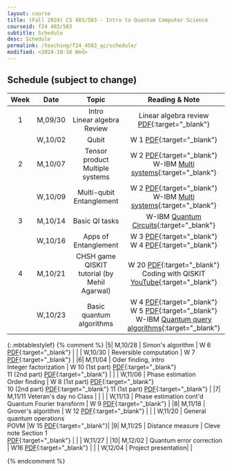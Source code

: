 ```yaml
---
layout: course
title: (Fall 2024) CS 483/583 - Intro to Quantum Computer Science
courseid: f24 483/583
subtitle: Schedule 
desc: Schedule
permalink: /teaching/f24_4583_qc/schedule/
modified: <2024-10-16 Wed>
---
```

## Schedule (subject to change)

| Week | Date  | Topic | Reading & Note |
|:-----:| :---------: |:----------:|:-----:|
|1| M,09/30  | Intro <br> Linear algebra Review | Linear algebra review [PDF](http://groups.uni-paderborn.de/fg-qi/courses/UPB_INTRO_QUANTUM/S2018/notes/Lecture%201%20-%20Linear%20Algebra%20review.pdf){:target="_blank"} |
| | W,10/02 | Qubit | W 1 [PDF](https://cs.uwaterloo.ca/~watrous/QC-notes/QC-notes.01.pdf){:target="_blank"}|
|2| M,10/07  | Tensor product <br> Multiple systems  | W 2 [PDF](https://cs.uwaterloo.ca/~watrous/QC-notes/QC-notes.02.pdf){:target="_blank"} <br> W-IBM [Multi systems](https://learning.quantum.ibm.com/course/basics-of-quantum-information/multiple-systems){:target="_blank"} |
| | W,10/09  | Multi-qubit <br> Entanglement | W 2 [PDF](https://cs.uwaterloo.ca/~watrous/QC-notes/QC-notes.02.pdf){:target="_blank"} <br> W-IBM [Multi systems](https://learning.quantum.ibm.com/course/basics-of-quantum-information/multiple-systems){:target="_blank"} |
|3| M,10/14  | Basic QI tasks  | W-IBM [Quantum Circuits](https://learning.quantum.ibm.com/course/basics-of-quantum-information/quantum-circuits){:target="_blank"}  |
| | W,10/16  | Apps of Entanglement | W 3 [PDF](https://cs.uwaterloo.ca/~watrous/QC-notes/QC-notes.03.pdf){:target="_blank"} W 4 [PDF](https://cs.uwaterloo.ca/~watrous/QC-notes/QC-notes.04.pdf){:target="_blank"}  |
|4| M,10/21  | CHSH game <br> QISKIT tutorial (by Mehil Agarwal)  | W 20 [PDF](https://cs.uwaterloo.ca/~watrous/QC-notes/QC-notes.20.pdf){:target="_blank"} <br> Coding with QISKIT [YouTube](https://www.youtube.com/playlist?list=PLOFEBzvs-VvrgHZt3exM_NNiNKtZlHvZi){:target="_blank"}  |
| | W,10/23  | Basic quantum algorithms |  W 4 [PDF](https://cs.uwaterloo.ca/~watrous/QC-notes/QC-notes.04.pdf){:target="_blank"} W 5 [PDF](https://cs.uwaterloo.ca/~watrous/QC-notes/QC-notes.05.pdf){:target="_blank"} <br> W-IBM [Quantum query algorithms](https://learning.quantum.ibm.com/course/fundamentals-of-quantum-algorithms/quantum-query-algorithms){:target="_blank"}   |
{:.mbtablestylef}
{% comment %}
|5| M,10/28 | Simon's algorithm | W 6 [PDF](https://cs.uwaterloo.ca/~watrous/QC-notes/QC-notes.06.pdf){:target="_blank"} |
| | W,10/30 | Reversible computation | W 7 [PDF](https://cs.uwaterloo.ca/~watrous/QC-notes/QC-notes.07.pdf){:target="_blank"} | 
|6| M,11/04 | Oder finding, intro <br> Integer factorization | W 10 (1st part) [PDF](https://cs.uwaterloo.ca/~watrous/QC-notes/QC-notes.10.pdf){:target="_blank"} <br> 11 (2nd part) [PDF](https://cs.uwaterloo.ca/~watrous/QC-notes/QC-notes.11.pdf){:target="_blank"}  |
| | W,11/06 | Phase estimation <br> Order finding | W 8 (1st part) [PDF](https://cs.uwaterloo.ca/~watrous/QC-notes/QC-notes.08.pdf){:target="_blank"} <br> 10 (2nd part) [PDF](https://cs.uwaterloo.ca/~watrous/QC-notes/QC-notes.10.pdf){:target="_blank"} 11 (1st part) [PDF](https://cs.uwaterloo.ca/~watrous/QC-notes/QC-notes.11.pdf){:target="_blank"} |
|7| M,11/11 Veteran's day no Class |  |
| | W,11/13 | Phase estimation cont'd <br> Quantum Fourier transform | W 9 [PDF](https://cs.uwaterloo.ca/~watrous/QC-notes/QC-notes.09.pdf){:target="_blank"}    |
|8| M,11/18 | Grover's algorithm | W 12 [PDF](https://cs.uwaterloo.ca/~watrous/QC-notes/QC-notes.12.pdf){:target="_blank"} |
| | W,11/20 |   General quantum operations <br> POVM |W 15 [PDF](https://cs.uwaterloo.ca/~watrous/QC-notes/QC-notes.15.pdf){:target="_blank"}| 
|9| M,11/25 |  Distance measure | Cleve note Section 1 <br> [PDF](http://cleve.iqc.uwaterloo.ca/resources/QIC-710-F21/Qic710QuantumInformationTheoryPart2.pdf){:target="_blank"} | 
| | W,11/27 | 
|10| M,12/02 | Quantum error correction | W16  [PDF](https://cs.uwaterloo.ca/~watrous/QC-notes/QC-notes.16.pdf){:target="_blank"} |
| | W,12/04 | Project presentation| |

{% endcomment %}
